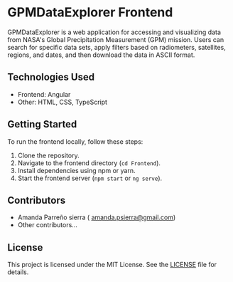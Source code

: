 # GPMDataExplorer Frontend

GPMDataExplorer is a web application for accessing and visualizing data from NASA's Global Precipitation Measurement (GPM) mission. Users can search for specific data sets, apply filters based on radiometers, satellites, regions, and dates, and then download the data in ASCII format.

## Technologies Used

- Frontend: Angular
- Other: HTML, CSS, TypeScript

## Getting Started

To run the frontend locally, follow these steps:

1. Clone the repository.
2. Navigate to the frontend directory (`cd Frontend`).
3. Install dependencies using npm or yarn.
4. Start the frontend server (`npm start` or `ng serve`).

## Contributors

- Amanda Parreño sierra ( amanda.psierra@gmail.com)
- Other contributors...

## License

This project is licensed under the MIT License. See the [LICENSE](../LICENSE) file for details.
